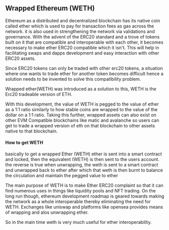 ## Wrapped Ethereum (WETH)

Ethereum as a distributed and decentralized blockchain has its native coin called ether which is used to pay for transaction fees as gas across the network. it is also used in strengthening the network via validations and governance. With the advent of the ERC20 standard and a trove of tokens built on it that are compatible and interoperable with each other, it becomes necessary to make ether ERC20 compatible which it isn't. This will help in facilitating swaps and dapps development and easy interaction with other ERC20 assets.

Since ERC20 tokens can only be traded with other erc20 tokens, a situation where one wants to trade ether for another token becomes difficult hence a solution needs to be invented to solve this compatibility problem.

Wrapped ether(WETH) was introduced as a solution to this, WETH is the Erc20 tradeable version of ETH.

With this development, the value of WETH is pegged to the value of ether as a 1:1 ratio similarly to how stable coins are wrapped to the value of the dollar on a 1:1 ratio. Taking this further, wrapped assets can also exist on other EVM Compatible blockchains like matic and avalanche so users can get to trade a wrapped version of eth on that blockchain to other assets native to that blockchain.

#### How to get WETH
basically to get a wrapped Ether (WETH) ether is sent into a smart contract and locked, then the equivalent (WETH) is then sent to the users account. the reverse is true when unwrapping, the weth is sent to a smart contract and unwrapped back to ether after which that weth is then burnt to balance the circulation and maintain the pegged value to ether

The main purpose  of WETH is to make Ether ERC20 complaint so that it can find numerous uses in things like liquidity pools and NFT trading. On the long run though, ethereum development roadmap is geared towards making the network as a whole interoperable thereby eliminating the need for WETH. Exchanges like uniswap and platforms like opensea provides means of wrapping and alos unwrapping ether.

So in the main time weth is very much useful for ether interoperability.